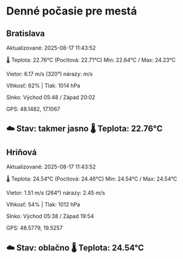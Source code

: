 ﻿# Denné počasie pre mestá

## Bratislava
Aktualizované: 2025-08-17 11:43:52

🌡️ Teplota: 22.76°C 
(Pocitová: 22.71°C)
Min: 22.64°C / Max: 24.23°C

Vietor: 6.17 m/s    (320°) 
nárazy:  m/s

Vlhkosť: 62% | Tlak: 1014 hPa

Slnko: Východ 05:48 / Západ 20:02

GPS: 48.1482, 17.1067

☁️ Stav: takmer jasno        🌡️ Teplota: 22.76°C
---

## Hriňová
Aktualizované: 2025-08-17 11:43:52

🌡️ Teplota: 24.54°C 
(Pocitová: 24.46°C)
Min: 24.54°C / Max: 24.54°C

Vietor: 1.51 m/s (264°)
nárazy: 2.45 m/s

Vlhkosť: 54% | Tlak: 1012 hPa

Slnko: Východ 05:38 / Západ 19:54

GPS: 48.5779, 19.5257

☁️ Stav: oblačno        🌡️ Teplota: 24.54°C
---
